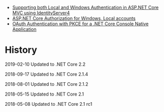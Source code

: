 <ul>
	<li><a href="https://damienbod.com/2018/04/15/supporting-both-local-and-windows-authentication-in-asp-net-core-mvc-using-identityserver4/">Supporting both Local and Windows Authentication in ASP.NET Core MVC using IdentityServer4</a></li>
	<li><a href="https://damienbod.com/2018/04/19/asp-net-core-authorization-for-windows-local-accounts/">ASP.NET Core Authorization for Windows, Local accounts</a></li>
	<li><a href="https://damienbod.com/2018/04/25/oauth-authentication-with-pkce-for-a-net-core-console-native-application/">OAuth Authentication with PKCE for a .NET Core Console Native Application</a></li>
	
</ul>

 # History

 2019-02-10 Updated to .NET Core 2.2

 2018-09-17 Updated to .NET Core 2.1.4

 2018-08-01 Updated to .NET Core 2.1.2

 2018-05-15 Updated to .NET Core 2.1

 2018-05-08 Updated to .NET Core 2.1 rc1